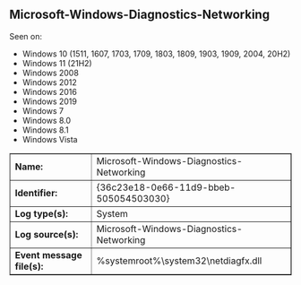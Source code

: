## Microsoft-Windows-Diagnostics-Networking

Seen on:
* Windows 10 (1511, 1607, 1703, 1709, 1803, 1809, 1903, 1909, 2004, 20H2)
* Windows 11 (21H2)
* Windows 2008
* Windows 2012
* Windows 2016
* Windows 2019
* Windows 7
* Windows 8.0
* Windows 8.1
* Windows Vista

<table border="1" class="docutils">
  <tbody>
    <tr>
      <td><b>Name:</b></td>
      <td>Microsoft-Windows-Diagnostics-Networking</td>
    </tr>
    <tr>
      <td><b>Identifier:</b></td>
      <td>{36c23e18-0e66-11d9-bbeb-505054503030}</td>
    </tr>
    <tr>
      <td><b>Log type(s):</b></td>
      <td>System</td>
    </tr>
    <tr>
      <td><b>Log source(s):</b></td>
      <td>Microsoft-Windows-Diagnostics-Networking</td>
    </tr>
    <tr>
      <td><b>Event message file(s):</b></td>
      <td>%systemroot%\system32\netdiagfx.dll</td>
    </tr>
  </tbody>
</table>

&nbsp;

